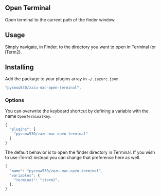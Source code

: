 ## Open Terminal

Open terminal to the current path of the finder window.

## Usage

Simply navigate, in Finder, to the directory you want to open in Terminal (or
iTerm2).

## Installing

Add the package to your plugins array in `~/.zazurc.json`.

~~~ javascript
"pysnow530/zazu-mac-open-terminal",
~~~

### Options

You can overwrite the keyboard shortcut by defining a variable with the name
`OpenTerminalKey`.

~~~ javascript
{
  "plugins": [
    "pysnow530/zazu-mac-open-terminal"
  ]
}
~~~

The default behavior is to open the finder directory in Terminal. If you wish to
use iTerm2 instead you can change that preference here as well.

~~~ javascript
{
  "name": "pysnow530/zazu-mac-open-terminal",
  "variables": {
    "terminal": "iterm2",
  },
}
~~~
